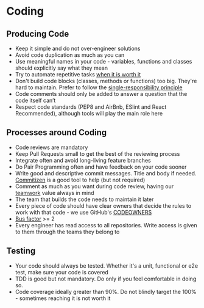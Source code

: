 # Coding

## Producing Code

- Keep it simple and do not over-engineer solutions
- Avoid code duplication as much as you can
- Use meaningful names in your code - variables, functions and classes should explicitly say what they mean
- Try to automate repetitive tasks [when it is worth it](https://xkcd.com/1205/)
- Don't build code blocks (classes, methods or functions) too big. They're hard to maintain. Prefer to follow the [single-responsibility principle](https://en.wikipedia.org/wiki/Single-responsibility_principle)
- Code comments should only be added to answer a question that the code itself can’t
- Respect code standards (PEP8 and AirBnb, ESlint and React Recommended), although tools will play the main role here

## Processes around Coding

- Code reviews are mandatory
- Keep Pull Requests small to get the best of the reviewing process
- Integrate often and avoid long-living feature branches
- Do Pair Programming often and have feedback on your code sooner
- Write good and descriptive commit messages. Title and body if needed. [Commitizen](https://github.com/commitizen/cz-cli) is a good tool to help (but not required)
- Comment as much as you want during code review, having our [teamwork](../values/teamwork.md) value always in mind
- The team that builds the code needs to maintain it later
- Every piece of code should have clear owners that decide the rules to work with that code - we use GitHub's [CODEOWNERS](https://docs.github.com/en/github/creating-cloning-and-archiving-repositories/creating-a-repository-on-github/about-code-owners)
- [Bus factor](https://en.wikipedia.org/wiki/Bus_factor) >= 2
- Every engineer has read access to all repositories. Write access is given to them through the teams they belong to

## Testing

- Your code should always be tested. Whether it's a unit, functional or e2e test, make sure your code is covered
- TDD is good but not mandatory. Do only if you feel comfortable in doing so.
- Code coverage ideally greater than 90%. Do not blindly target the 100% - sometimes reaching it is not worth it

<!-- prettier-ignore-start -->
<!-- start_toc -->

<!-- end_toc -->
<!-- prettier-ignore-end -->